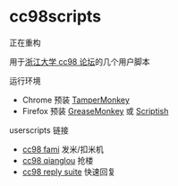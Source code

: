 cc98scripts
===========
正在重构

用于[浙江大学 cc98 论坛](http://www.cc98.org/)的几个用户脚本

运行环境

- Chrome 预装 [TamperMonkey](https://chrome.google.com/webstore/detail/tampermonkey/dhdgffkkebhmkfjojejmpbldmpobfkfo)
- Firefox 预装 [GreaseMonkey](https://addons.mozilla.org/firefox/addon/greasemonkey) 或 [Scriptish](https://addons.mozilla.org/firefox/addon/scriptish)

userscripts 链接

- [cc98 fami](https://userscripts.org/scripts/show/170866) 发米/扣米机
- [cc98 qianglou](https://userscripts.org/scripts/show/173069) 抢楼
- [cc98 reply suite](http://userscripts.org/scripts/show/175450) 快速回复
